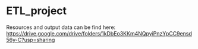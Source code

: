 # ETL_project

Resources and output data can be find here: 
https://drive.google.com/drive/folders/1kDbEo3KKm4NQpyiPnzYpCC9ensd56y-C?usp=sharing
